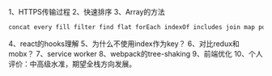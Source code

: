 1、HTTPS传输过程
2、快速排序
3、Array的方法
```js
concat every fill filter find flat forEach indexOf includes join map pop push reduce reverse shift unshift 
```
4、react的hooks理解
5、为什么不使用index作为key？ 
6、对比redux和mobx？ 
7、service worker
8、webpack的tree-shaking
9、前端优化
10、个人评价：中高级水准，期望全栈方向发展。